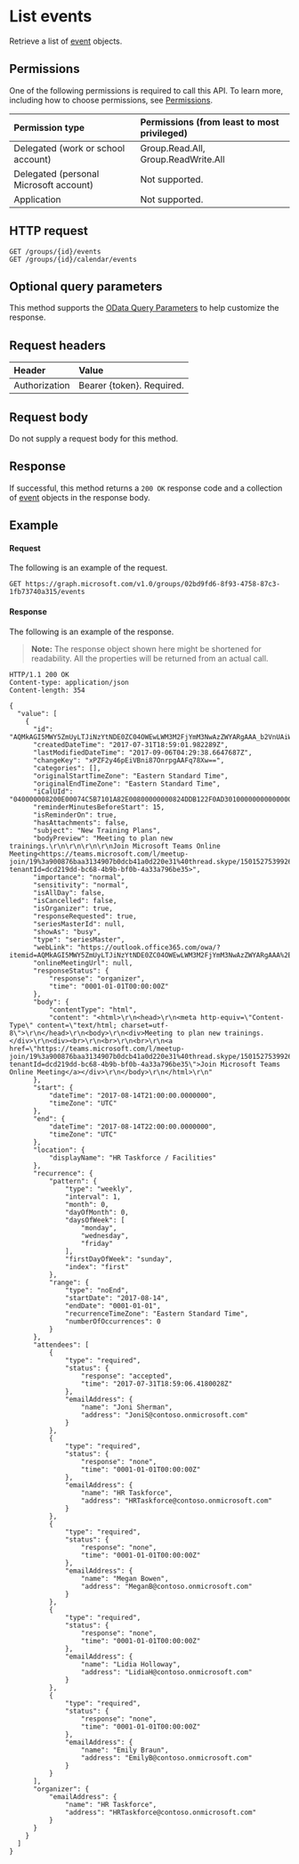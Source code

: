 # List events
Retrieve a list of [event](../resources/event.md) objects.

## Permissions
One of the following permissions is required to call this API. To learn more, including how to choose permissions, see [Permissions](../../../concepts/permissions_reference.md).

|Permission type      | Permissions (from least to most privileged)              |
|:--------------------|:---------------------------------------------------------|
|Delegated (work or school account) | Group.Read.All, Group.ReadWrite.All    |
|Delegated (personal Microsoft account) | Not supported.    |
|Application | Not supported. |

## HTTP request
<!-- { "blockType": "ignored" } -->
```http
GET /groups/{id}/events
GET /groups/{id}/calendar/events
```

## Optional query parameters
This method supports the [OData Query Parameters](../../../concepts/query_parameters.md) to help customize the response.

## Request headers
| Header       | Value |
|:---------------|:--------|
| Authorization  | Bearer {token}. Required.  |

## Request body
Do not supply a request body for this method.

## Response
If successful, this method returns a `200 OK` response code and a collection of [event](../resources/event.md) objects in the response body.

## Example
#### Request
The following is an example of the request.
<!-- {
  "blockType": "request",
  "name": "get_group_events"
}-->
```http
GET https://graph.microsoft.com/v1.0/groups/02bd9fd6-8f93-4758-87c3-1fb73740a315/events
```

#### Response
The following is an example of the response.
>**Note:** The response object shown here might be shortened for readability. All the properties will be returned from an actual call.
<!-- {
  "blockType": "response",
  "truncated": true,
  "@odata.type": "microsoft.graph.event",
  "isCollection": true
} -->
```http
HTTP/1.1 200 OK
Content-type: application/json
Content-length: 354

{
  "value": [
    {
      "id": "AQMkAGI5MWY5ZmUyLTJiNzYtNDE0ZC04OWEwLWM3M2FjYmM3NwAzZWYARgAAA_b2VnUAiWNLj0xeSOs499YHAMT2RdsuOqRIlQZ4vOzp66YAAAIBDQAAAMT2RdsuOqRIlQZ4vOzp66YAAAIJOwAAAA==",
      "createdDateTime": "2017-07-31T18:59:01.982289Z",
      "lastModifiedDateTime": "2017-09-06T04:29:38.6647687Z",
      "changeKey": "xPZF2y46pEiVBni87OnrpgAAFq78Xw==",
      "categories": [],
      "originalStartTimeZone": "Eastern Standard Time",
      "originalEndTimeZone": "Eastern Standard Time",
      "iCalUId": "040000008200E00074C5B7101A82E00800000000824DDB122F0AD301000000000000000010000000824A8905B038D54AA7735F117B3442ED",
      "reminderMinutesBeforeStart": 15,
      "isReminderOn": true,
      "hasAttachments": false,
      "subject": "New Training Plans",
      "bodyPreview": "Meeting to plan new trainings.\r\n\r\n\r\n\r\nJoin Microsoft Teams Online Meeting<https://teams.microsoft.com/l/meetup-join/19%3a900876baa3134907b0dcb41a0d220e31%40thread.skype/1501527539926?tenantId=dcd219dd-bc68-4b9b-bf0b-4a33a796be35>",
      "importance": "normal",
      "sensitivity": "normal",
      "isAllDay": false,
      "isCancelled": false,
      "isOrganizer": true,
      "responseRequested": true,
      "seriesMasterId": null,
      "showAs": "busy",
      "type": "seriesMaster",
      "webLink": "https://outlook.office365.com/owa/?itemid=AQMkAGI5MWY5ZmUyLTJiNzYtNDE0ZC04OWEwLWM3M2FjYmM3NwAzZWYARgAAA%2Bb2VnUAiWNLj0xeSOs499YHAMT2RdsuOqRIlQZ4vOzp66YAAAIBDQAAAMT2RdsuOqRIlQZ4vOzp66YAAAIJOwAAAA%3D%3D&exvsurl=1&path=/calendar/item",
      "onlineMeetingUrl": null,
      "responseStatus": {
          "response": "organizer",
          "time": "0001-01-01T00:00:00Z"
      },
      "body": {
          "contentType": "html",
          "content": "<html>\r\n<head>\r\n<meta http-equiv=\"Content-Type\" content=\"text/html; charset=utf-8\">\r\n</head>\r\n<body>\r\n<div>Meeting to plan new trainings.</div>\r\n<div><br>\r\n<br>\r\n<br>\r\n<a href=\"https://teams.microsoft.com/l/meetup-join/19%3a900876baa3134907b0dcb41a0d220e31%40thread.skype/1501527539926?tenantId=dcd219dd-bc68-4b9b-bf0b-4a33a796be35\">Join Microsoft Teams Online Meeting</a></div>\r\n</body>\r\n</html>\r\n"
      },
      "start": {
          "dateTime": "2017-08-14T21:00:00.0000000",
          "timeZone": "UTC"
      },
      "end": {
          "dateTime": "2017-08-14T22:00:00.0000000",
          "timeZone": "UTC"
      },
      "location": {
          "displayName": "HR Taskforce / Facilities"
      },
      "recurrence": {
          "pattern": {
              "type": "weekly",
              "interval": 1,
              "month": 0,
              "dayOfMonth": 0,
              "daysOfWeek": [
                  "monday",
                  "wednesday",
                  "friday"
              ],
              "firstDayOfWeek": "sunday",
              "index": "first"
          },
          "range": {
              "type": "noEnd",
              "startDate": "2017-08-14",
              "endDate": "0001-01-01",
              "recurrenceTimeZone": "Eastern Standard Time",
              "numberOfOccurrences": 0
          }
      },
      "attendees": [
          {
              "type": "required",
              "status": {
                  "response": "accepted",
                  "time": "2017-07-31T18:59:06.4180028Z"
              },
              "emailAddress": {
                  "name": "Joni Sherman",
                  "address": "JoniS@contoso.onmicrosoft.com"
              }
          },
          {
              "type": "required",
              "status": {
                  "response": "none",
                  "time": "0001-01-01T00:00:00Z"
              },
              "emailAddress": {
                  "name": "HR Taskforce",
                  "address": "HRTaskforce@contoso.onmicrosoft.com"
              }
          },
          {
              "type": "required",
              "status": {
                  "response": "none",
                  "time": "0001-01-01T00:00:00Z"
              },
              "emailAddress": {
                  "name": "Megan Bowen",
                  "address": "MeganB@contoso.onmicrosoft.com"
              }
          },
          {
              "type": "required",
              "status": {
                  "response": "none",
                  "time": "0001-01-01T00:00:00Z"
              },
              "emailAddress": {
                  "name": "Lidia Holloway",
                  "address": "LidiaH@contoso.onmicrosoft.com"
              }
          },
          {
              "type": "required",
              "status": {
                  "response": "none",
                  "time": "0001-01-01T00:00:00Z"
              },
              "emailAddress": {
                  "name": "Emily Braun",
                  "address": "EmilyB@contoso.onmicrosoft.com"
              }
          }
      ],
      "organizer": {
          "emailAddress": {
              "name": "HR Taskforce",
              "address": "HRTaskforce@contoso.onmicrosoft.com"
          }
      }
    }
  ]
}
```

<!-- uuid: 8fcb5dbc-d5aa-4681-8e31-b001d5168d79
2015-10-25 14:57:30 UTC -->
<!-- {
  "type": "#page.annotation",
  "description": "List events",
  "keywords": "",
  "section": "documentation",
  "tocPath": ""
}-->
